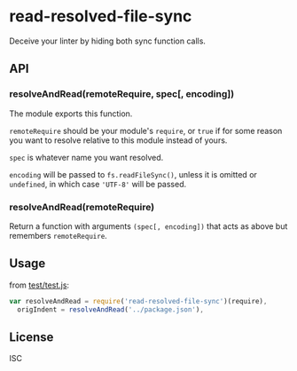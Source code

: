 ﻿
<!--#echo json="package.json" key="name" underline="=" -->
read-resolved-file-sync
=======================
<!--/#echo -->

<!--#echo json="package.json" key="description" -->
Deceive your linter by hiding both sync function calls.
<!--/#echo -->


API
---

### resolveAndRead(remoteRequire, spec[, encoding])

The module exports this function.

`remoteRequire` should be your module's `require`, or `true` if for some
reason you want to resolve relative to this module instead of yours.

`spec` is whatever name you want resolved.

`encoding` will be passed to `fs.readFileSync()`, unless it is omitted
or `undefined`, in which case `'UTF-8'` will be passed.


### resolveAndRead(remoteRequire)

Return a function with arguments `(spec[, encoding])` that acts as above
but remembers `remoteRequire`.





Usage
-----
from [test/test.js](test/test.js):

<!--#include file="test/test.js" start="//#u" stop="  //#r"
  code="javascript" -->
<!--#verbatim lncnt="4" -->
```javascript
var resolveAndRead = require('read-resolved-file-sync')(require),
  origIndent = resolveAndRead('../package.json'),
```
<!--/include-->



<!--#toc stop="scan" -->


License
-------
<!--#echo json="package.json" key=".license" -->
ISC
<!--/#echo -->
